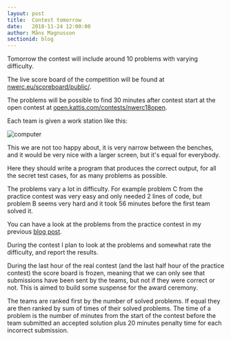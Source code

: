 ```yaml
---
layout: post
title:  Contest tomorrow
date:   2018-11-24 12:00:00
author: Måns Magnusson
sectionid: blog
---
```


Tomorrow the contest will include around 10 problems with varying difficulty.

The live score board of the competition will be found at [nwerc.eu/scoreboard/public/](http://www.nwerc.eu/scoreboard/public/).

The problems will be possible to find 30 minutes after contest start at the open contest at [open.kattis.com/contests/nwerc18open](https://open.kattis.com/contests/nwerc18open).

Each team is given a work station like this:

![computer]({{site.baseurl}}/assets/imgs/181124/computer.jpg)

This we are not too happy about, it is very narrow between the benches, and it would be very nice with a larger screen, but it's equal for everybody.

Here they should write a program that produces the correct output, for all the secret test cases, for as many problems as possible.

The problems vary a lot in difficulty. For example problem C from the practice contest was very easy and only needed 2 lines of code, but problem B seems very hard and it took 56 minutes before the first team solved it.

You can have a look at the problems from the practice contest in my previous [blog post]({{site.base_url}}/2018/11/24/practice-session-start.html).

During the contest I plan to look at the problems and somewhat rate the difficulty, and report the results.

During the last hour of the real contest (and the last half hour of the practice contest) the score board is frozen, meaning that we can only see that submissions have been sent by the teams, but not if they were correct or not. This is aimed to build some suspense for the award ceremony.

The teams are ranked first by the number of solved problems. If equal they are then ranked by sum of times of their solved problems. The time of a problem is the number of minutes from the start of the contest before the team submitted an accepted solution plus 20 minutes penalty time for each incorrect submission.
